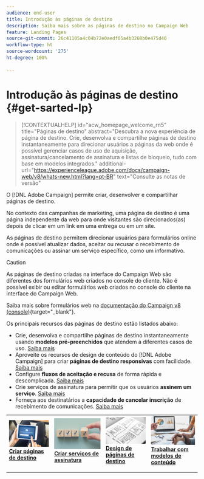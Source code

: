 ```yaml
---
audience: end-user
title: Introdução às páginas de destino
description: Saiba mais sobre as páginas de destino no Campaign Web
feature: Landing Pages
source-git-commit: 26c41105a4c04b72e0aedf05a4b3268b0e475d40
workflow-type: ht
source-wordcount: '275'
ht-degree: 100%

---
```


# Introdução às páginas de destino {#get-sarted-lp}

>[!CONTEXTUALHELP]
>id="acw_homepage_welcome_rn5"
>title="Páginas de destino"
>abstract="Descubra a nova experiência de página de destino. Crie, desenvolva e compartilhe páginas de destino instantaneamente para direcionar usuários a páginas da web onde é possível gerenciar casos de uso de aquisição, assinatura/cancelamento de assinatura e listas de bloqueio, tudo com base em modelos integrados."
>additional-url="https://experienceleague.adobe.com/docs/campaign-web/v8/whats-new.html?lang=pt-BR" text="Consulte as notas de versão"

O [!DNL Adobe Campaign] permite criar, desenvolver e compartilhar páginas de destino.

No contexto das campanhas de marketing, uma página de destino é uma página independente da web para onde visitantes são direcionados(as) depois de clicar em um link em uma entrega ou em um site.

As páginas de destino permitem direcionar usuários para formulários online onde é possível atualizar dados, aceitar ou recusar o recebimento de comunicações ou assinar um serviço específico, como um informativo.

>[!CAUTION]
>
>As páginas de destino criadas na interface do Campaign Web são diferentes dos formulários web criados no console do cliente. Não é possível exibir ou editar formulários web criados no console do cliente na interface do Campaign Web.
>
>Saiba mais sobre formulários web na [documentação do Campaign v8 (console)](https://experienceleague.adobe.com/docs/campaign/campaign-v8/content/webapps.html?lang=pt-BR){target="_blank"}.

Os principais recursos das páginas de destino estão listados abaixo:

* Crie, desenvolva e compartilhe páginas de destino instantaneamente usando **modelos pré-preenchidos** que atendem a diferentes casos de uso. [Saiba mais](create-lp.md)
* Aproveite os recursos de design de conteúdo do [!DNL Adobe Campaign] para criar **páginas de destino responsivas** com facilidade. [Saiba mais](lp-content.md)
* Configure **fluxos de aceitação e recusa** de forma rápida e descomplicada. [Saiba mais](lp-use-cases.md)
* Crie serviços de assinatura para permitir que os usuários **assinem um serviço**. [Saiba mais](lp-use-cases.md#lp-subscription)
* Forneça aos destinatários a **capacidade de cancelar inscrição** de recebimento de comunicações. [Saiba mais](lp-use-cases.md#lp-unsubscription)
  <!--Send a **confirmation email** upon opt-in or opt-out.-->

<table style="table-layout:fixed"><tr style="border: 0;">
<td>
<a href="create-lp.md">
<img alt="Lead" src="../assets/do-not-localize/lp-subscription.jpeg">
</a>
<div><a href="create-lp.md"><strong>Criar páginas de destino</strong>
</div>
<p>
</td>
<td>
<a href="../audience/manage-services.md">
<img alt="Pouco frequente" src="../assets/do-not-localize/lp-list.jpg">
</a>
<div>
<a href="../audience/manage-services.md"><strong>Criar serviços de assinatura</strong></a>
</div>
<p></td>
<td>
<a href="lp-content.md">
<img alt="Validação" src="../assets/do-not-localize/lp-design.jpg">
</a>
<div>
<a href="lp-content.md"><strong>Design de páginas de destino</strong></a>
</div>
<p>
</td>
<td>
<a href="lp-templates.md">
<img alt="Validação" src="../assets/do-not-localize/lp-reporting.jpg">
</a>
<div>
<a href="lp-templates.md"><strong>Trabalhar com modelos de conteúdo</strong></a>
</div>
<p>
</td>
</tr></table>
